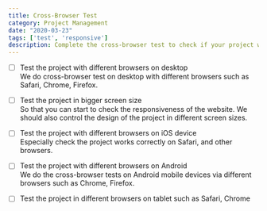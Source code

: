 ```yaml
---
title: Cross-Browser Test
category: Project Management
date: "2020-03-23"
tags: ['test', 'responsive']
description: Complete the cross-browser test to check if your project works correctly in different types of devices and browsers.
---
```


- [ ] Test the project with different browsers on desktop  
We do cross-browser test on desktop with different browsers such as Safari, Chrome, Firefox.  

- [ ] Test the project in bigger screen size    
So that you can start to check the responsiveness of the website. We should also control the design of the project in different screen sizes.

- [ ] Test the project with different browsers on iOS device  
Especially check the project works correctly on Safari, and other browsers.  

- [ ] Test the project with different browsers on Android  
We do the cross-browser tests on Android mobile devices via different browsers such as Chrome, Firefox.  

- [ ] Test the project in different browsers on tablet such as Safari, Chrome  
